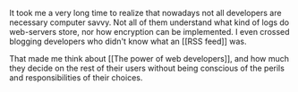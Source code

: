 It took me a very long time to realize that nowadays not all developers are necessary computer savvy. Not all of them understand what kind of logs do web-servers store, nor how encryption can be implemented. I even crossed blogging developers who didn't know what an [[RSS feed]] was. 

That made me think about [[The power of web developers]], and how much they decide on the rest of their users without being conscious of the perils and responsibilities of their choices. 